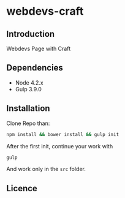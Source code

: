 # webdevs-craft

## Introduction
Webdevs Page with Craft

## Dependencies
- Node 4.2.x
- Gulp 3.9.0

## Installation
Clone Repo than:

```bash
npm install && bower install && gulp init
```

After the first init, continue your work with 

```bash
gulp
``` 

And work only in the `src` folder.

## Licence 

